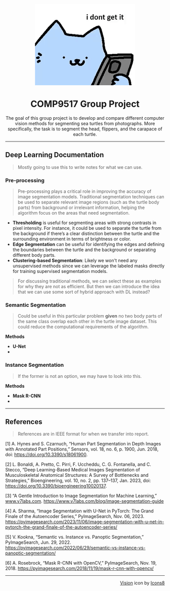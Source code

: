<p align="center"><img src="assets/ow.gif" alt="ow"></p>
<h1 align="center">COMP9517 Group Project</h1>

<p align="center">The goal of this group project is to develop and compare different computer vision methods
for segmenting sea turtles from photographs. More specifically, the task is to segment the
head, flippers, and the carapace of each turtle.</p>

---

## Deep Learning Documentation
> Mostly going to use this to write notes for what we can use.

### Pre-processing
> Pre-processing plays a critical role in improving the accuracy of image segmentation models. Traditional segmentation techniques can be used to separate relevant image regions (such as the turtle body parts) from background or irrelevant information, helping the algorithm focus on the areas that need segmentation.

- **Thresholding** is useful for segmenting areas with strong contrasts in pixel intensity. For instance, it could be used to separate the turtle from the background if there’s a clear distinction between the turtle and the surrounding environment in terms of brightness or color.
- **Edge Segmentation** can be useful for identifying the edges and defining the boundaries between the turtle and the background or separating different body parts.
- **Clustering-based Segmentation**: Likely we won't need any unsupervised methods since we can leverage the labeled masks directly for training supervised segmentation models.

> For discussing traditional methods, we can select these as examples for why they are not as efficient. But then we can introduce the idea that we can use some sort of hybrid approach with DL instead?

### Semantic Segmentation
> Could be useful in this particular problem **given** no two body parts of the same class overlap each other in the turtle image dataset. This could reduce the computational requirements of the algorithm.

**Methods**
- **U-Net**
- 

### Instance Segmentation
> If the former is not an option, we may have to look into this.

**Methods**
- **Mask R-CNN**
- 

---

## References
> References are in IEEE format for when we transfer into report.

[1] A. Hynes and S. Czarnuch, “Human Part Segmentation in Depth Images with Annotated Part Positions,” Sensors, vol. 18, no. 6, p. 1900, Jun. 2018, doi: https://doi.org/10.3390/s18061900.

[2] L. Bonaldi, A. Pretto, C. Pirri, F. Uccheddu, C. G. Fontanella, and C. Stecco, “Deep Learning-Based Medical Images Segmentation of Musculoskeletal Anatomical Structures: A Survey of Bottlenecks and Strategies,” Bioengineering, vol. 10, no. 2, pp. 137–137, Jan. 2023, doi: https://doi.org/10.3390/bioengineering10020137.

[3] “A Gentle Introduction to Image Segmentation for Machine Learning,” www.v7labs.com. https://www.v7labs.com/blog/image-segmentation-guide

[4] A. Sharma, “Image Segmentation with U-Net in PyTorch: The Grand Finale of the Autoencoder Series,” PyImageSearch, Nov. 06, 2023. https://pyimagesearch.com/2023/11/06/image-segmentation-with-u-net-in-pytorch-the-grand-finale-of-the-autoencoder-series/

[5] V. Kookna, “Semantic vs. Instance vs. Panoptic Segmentation,” PyImageSearch, Jun. 29, 2022. https://pyimagesearch.com/2022/06/29/semantic-vs-instance-vs-panoptic-segmentation/

[6] A. Rosebrock, “Mask R-CNN with OpenCV,” PyImageSearch, Nov. 19, 2018. https://pyimagesearch.com/2018/11/19/mask-r-cnn-with-opencv/

---

<p align="right"><a target="_blank" href="https://icons8.com/icon/g5JjVIjdQ1uC/visionn">Vision</a> icon by <a target="_blank" href="https://icons8.com">Icons8</a></p>
